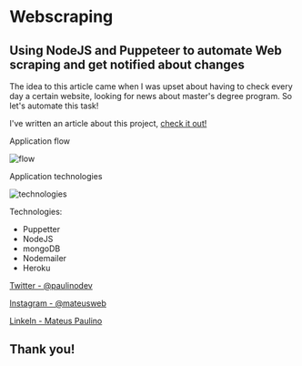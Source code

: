 # Webscraping
## Using NodeJS and Puppeteer to automate Web scraping and get notified about changes
The idea to this article came when I was upset about having to check every day a certain website, looking for news about master's degree program. So let's automate this task!

I've written an article about this project, [check it out!](https://medium.com/@mateuspaulino/using-nodejs-and-puppeteer-to-automate-web-scraping-and-get-notified-about-changes-6b485de00321)


Application flow

![flow](https://i.ibb.co/QvzGX59/fluxograma.jpg)

Application technologies

![technologies](https://i.ibb.co/1n6wgZZ/cover.jpg)

Technologies:
- Puppetter
- NodeJS
- mongoDB
- Nodemailer
- Heroku

[Twitter - @paulinodev](https://twitter.com/paulinodev)

[Instagram - @mateusweb](https://www.instagram.com/mateusweb/)

[LinkeIn - Mateus Paulino](https://www.linkedin.com/in/mateuspaulino/)

## Thank you!
